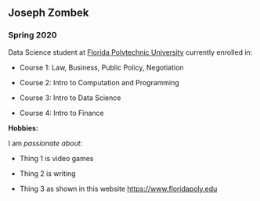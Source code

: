 ## Joseph Zombek

### Spring 2020 

Data Science student at [Florida Polytechnic University](https://www.floridapoly.edu) currently enrolled in: 

- Course 1: Law, Business, Public Policy, Negotiation

- Course 2: Intro to Computation and Programming

- Course 3: Intro to Data Science

- Course 4: Intro to Finance

**Hobbies:**

I am _passionate about_: 

- Thing 1 is video games

- Thing 2 is writing

- Thing 3 as shown in this website <https://www.floridapoly.edu>
